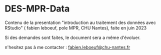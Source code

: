 # DES-MPR-Data 

Contenu de la presentation "introduction au traitement des données avec RStudio" ( fabien leboeuf, pole MPR, CHU Nantes), faite en juin 2023

Si des demandes sont faites, le document sera a même d'évoluer. 

n'hesitez pas à me contacter : fabien.leboeuf@chu-nantes.fr
